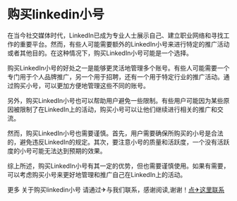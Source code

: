 # 购买linkedin小号

在当今社交媒体时代，LinkedIn已成为专业人士展示自己、建立职业网络和寻找工作的重要平台。然而，有些人可能需要额外的LinkedIn小号来进行特定的推广活动或者其他目的。在这种情况下，购买LinkedIn小号可能是一个选择。

购买LinkedIn小号的好处之一是能够更灵活地管理多个账号。有些人可能需要一个专门用于个人品牌推广，另一个用于招聘，还有一个用于特定行业的推广活动。通过购买小号，可以更加方便地管理这些不同的账号。

另外，购买LinkedIn小号也可以帮助用户避免一些限制。有些用户可能因为某些原因被限制了在LinkedIn上的活动，购买小号可以让他们继续进行相关的推广和交流。

然而，购买LinkedIn小号也需要谨慎。首先，用户需要确保所购买的小号是合法的，避免违反LinkedIn的规定。其次，要注意小号的质量和活跃度，一个没有活跃度的小号可能无法达到预期的效果。

综上所述，购买LinkedIn小号有其一定的优势，但也需要谨慎使用。如果有需要，可以考虑购买小号来更好地管理和推广自己在LinkedIn上的活动。

更多 关于购买linkedin小号 请通过✈与我们联系，感谢阅读,谢谢！[点✈这里联系](https://add.k02.cc)